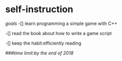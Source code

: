 # self-instruction
*goals*
-[] learn programming a simple game with C++

-[] read the book about how to write a game script

-[] keep the habit:efficiently reading

###_time limit:by the end of 2018_
